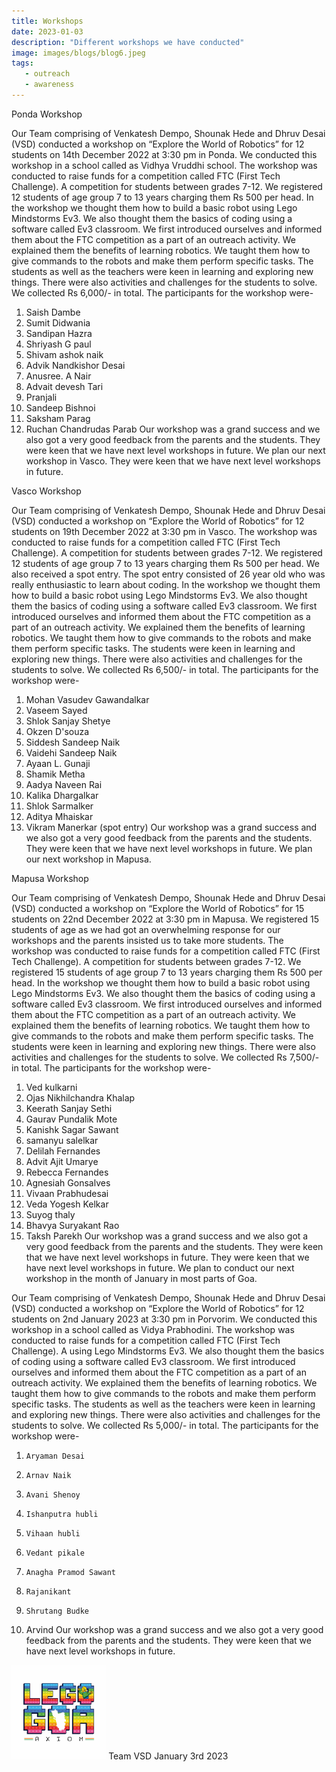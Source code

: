 ```yaml
---
title: Workshops
date: 2023-01-03
description: "Different workshops we have conducted"
image: images/blogs/blog6.jpeg
tags:
   - outreach
   - awareness 
---
```



Ponda Workshop
 
Our Team comprising of Venkatesh Dempo, Shounak Hede and Dhruv Desai (VSD) conducted a workshop on “Explore the World of Robotics” for 12 students on 14th December 2022 at 3:30 pm in Ponda. We conducted this workshop in a school called as Vidhya Vruddhi school. The workshop was conducted to raise funds for a competition called FTC (First Tech Challenge). A competition for students between grades 7-12. We registered 12 students of age group 7 to 13 years charging them Rs 500 per head. In the workshop we thought them how to build a basic robot using Lego Mindstorms Ev3. We also thought them the basics of coding using a software called Ev3 classroom. We first introduced ourselves and informed them about the FTC competition as a part of an outreach activity. We explained them the benefits of learning robotics. We taught them how to give commands to the robots and make them perform specific tasks. The students as well as the teachers were keen in learning and exploring new things. There were also activities and challenges for the students to solve. We collected Rs 6,000/- in total. The participants for the workshop were-
1. Saish Dambe
2. Sumit Didwania
3. Sandipan Hazra
4. Shriyash G paul
5. Shivam ashok naik
6. Advik Nandkishor Desai
7. Anusree. A Nair
8. Advait devesh Tari
9. Pranjali
10. Sandeep Bishnoi
11. Saksham Parag
12. Ruchan Chandrudas Parab
Our workshop was a grand success and we also got a very good feedback from the parents and the students. They were keen that we have next level workshops in future. We plan our next workshop in Vasco. They were keen that we have next level workshops in future.
 
 
Vasco Workshop
 
Our Team comprising of Venkatesh Dempo, Shounak Hede and Dhruv Desai (VSD) conducted a workshop on “Explore the World of Robotics” for 12 students on 19th December 2022 at 3:30 pm in Vasco. The workshop was conducted to raise funds for a competition called FTC (First Tech Challenge). A competition for students between grades 7-12. We registered 12 students of age group 7 to 13 years charging them Rs 500 per head. We also received a spot entry. The spot entry consisted of 26 year old who was really enthusiastic to learn about coding. In the workshop we thought them how to build a basic robot using Lego Mindstorms Ev3. We also thought them the basics of coding using a software called Ev3 classroom. We first introduced ourselves and informed them about the FTC competition as a part of an outreach activity. We explained them the benefits of learning robotics. We taught them how to give commands to the robots and make them perform specific tasks. The students were keen in learning and exploring new things. There were also activities and challenges for the students to solve. We collected Rs 6,500/- in total. The participants for the workshop were-
1. Mohan Vasudev Gawandalkar
2. Vaseem Sayed
3. Shlok Sanjay Shetye
4. Okzen D'souza
5. Siddesh Sandeep Naik
6. Vaidehi Sandeep Naik
7. Ayaan L. Gunaji
8. Shamik Metha
9. Aadya Naveen Rai
10. Kalika Dhargalkar
11. Shlok Sarmalker
12. Aditya Mhaiskar
13. Vikram Manerkar (spot entry)
Our workshop was a grand success and we also got a very good feedback from the parents and the students. They were keen that we have next level workshops in future. We plan our next workshop in Mapusa.
 
Mapusa Workshop
 
Our Team comprising of Venkatesh Dempo, Shounak Hede and Dhruv Desai (VSD) conducted a workshop on “Explore the World of Robotics” for 15 students on 22nd December 2022 at 3:30 pm in Mapusa. We registered 15 students of age as we had got an overwhelming response for our workshops and the parents insisted us to take more students. The workshop was conducted to raise funds for a competition called FTC (First Tech Challenge). A competition for students between grades 7-12. We registered 15 students of age group 7 to 13 years charging them Rs 500 per head. In the workshop we thought them how to build a basic robot using Lego Mindstorms Ev3. We also thought them the basics of coding using a software called Ev3 classroom. We first introduced ourselves and informed them about the FTC competition as a part of an outreach activity. We explained them the benefits of learning robotics. We taught them how to give commands to the robots and make them perform specific tasks. The students were keen in learning and exploring new things. There were also activities and challenges for the students to solve. We collected Rs 7,500/- in total. The participants for the workshop were-
1. Ved kulkarni
2. Ojas Nikhilchandra Khalap
3. Keerath Sanjay Sethi
4. Gaurav Pundalik Mote
5.  Kanishk Sagar Sawant
6. samanyu salelkar
7. Delilah Fernandes
8. Advit Ajit Umarye
9. Rebecca Fernandes
10. Agnesiah Gonsalves
11. Vivaan Prabhudesai
12. Veda Yogesh Kelkar
13. Suyog thaly
14. Bhavya Suryakant Rao
15. Taksh Parekh
Our workshop was a grand success and we also got a very good feedback from the parents and the students. They were keen that we have next level workshops in future. They were keen that we have next level workshops in future. We plan to conduct our next workshop in the month of January in most parts of Goa.


Our Team comprising of Venkatesh Dempo, Shounak Hede and Dhruv Desai (VSD) conducted a workshop on “Explore the World of Robotics” for 12 students on 2nd January 2023 at 3:30 pm in Porvorim. We conducted this workshop in a school called as Vidya Prabhodini. The workshop was conducted to raise funds for a competition called FTC (First Tech Challenge). A using Lego Mindstorms Ev3. We also thought them the basics of coding using a software called Ev3 classroom. We first introduced ourselves and informed them about the FTC competition as a part of an outreach activity. We explained them the benefits of learning robotics. We taught them how to give commands to the robots and make them perform specific tasks. The students as well as the teachers were keen in learning and exploring new things. There were also activities and challenges for the students to solve. We collected Rs 5,000/- in total. The participants for the workshop were-
1.     Aryaman Desai
2.     Arnav Naik
3.     Avani Shenoy
4.     Ishanputra hubli
5.     Vihaan hubli
6.     Vedant pikale
7.     Anagha Pramod Sawant
8.     Rajanikant
9.     Shrutang Budke
10. Arvind
Our workshop was a grand success and we also got a very good feedback from the parents and the students. They were keen that we have next level workshops in future.

<div class="author">
<img width="30%" class="author-image" src="/images/logo.png" />
  <span class="author-name">Team VSD</span>
  <span class="author-divider"></span>
  <span class="author-date">January 3rd 2023</span>
</div>
